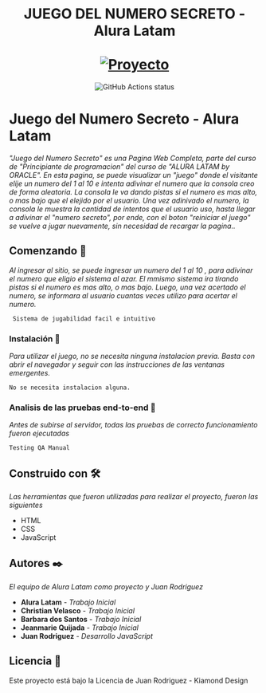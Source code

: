 <div align="center">
  <h1 align="center">
    JUEGO DEL NUMERO SECRETO - Alura Latam
    <br />
    <br />
    <a href="#">
      <img src="https://www.aluracursos.com/blog/assets/imagenes-tableau/creOps-latam-tableau-04.png" alt="Proyecto">
    </a>
  </h1>
</div>

<p align="center">
  <img src="https://github.com/facebook/docusaurus/actions/workflows/tests.yml/badge.svg" alt="GitHub Actions status"></a>  
</p>

# Juego del Numero Secreto - Alura Latam

_"Juego del Numero Secreto" es una Pagina Web Completa, parte del curso de "Principiante de programacion" del curso de "ALURA LATAM by ORACLE". En esta pagina, se puede visualizar un "juego" donde el visitante elije un numero del 1 al 10 e intenta adivinar el numero que la consola creo de forma aleatoria. La consola le va dando pistas si el numero es mas alto, o mas bajo que el elejido por el usuario. Una vez adinivado el numero, la consola le muestra la cantidad de intentos que el usuario uso, hasta llegar a adivinar el "numero secreto", por ende, con el boton "reiniciar el juego" se vuelve a jugar nuevamente, sin necesidad de recargar la pagina.._

## Comenzando 🚀

_Al ingresar al sitio, se puede ingresar un numero del 1 al 10 , para adivinar el numero que eligio el sistema al azar. El mmismo sistema ira tirando pistas si el numero es mas alto, o mas bajo. 
Luego, una vez acertado el numero, se informara al usuario cuantas veces utilizo para acertar el numero._

```
 Sistema de jugabilidad facil e intuitivo
```

### Instalación 🔧

_Para utilizar el juego, no se necesita ninguna instalacion previa. Basta con abrir el navegador y seguir con las instrucciones de las ventanas emergentes._

```
No se necesita instalacion alguna.
```


### Analisis de las pruebas end-to-end 🔩

_Antes de subirse al servidor, todas las pruebas de correcto funcionamiento fueron ejecutadas_

```
Testing QA Manual
```

## Construido con 🛠️

_Las herramientas que fueron utilizadas para realizar el proyecto, fueron las siguientes_

* HTML
* CSS
* JavaScript

## Autores ✒️

_El equipo de Alura Latam como proyecto y Juan Rodriguez_

* **Alura Latam** - *Trabajo Inicial*
* **Christian Velasco** - *Trabajo Inicial*
* **Barbara dos Santos** - *Trabajo Inicial*
* **Jeanmarie Quijada** - *Trabajo Inicial*
* **Juan Rodriguez** - *Desarrollo JavaScript*

## Licencia 📄

Este proyecto está bajo la Licencia de Juan Rodriguez - Kiamond Design 
